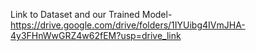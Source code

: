Link to Dataset and our Trained Model- https://drive.google.com/drive/folders/1IYUibg4IVmJHA-4y3FHnWwGRZ4w62fEM?usp=drive_link
